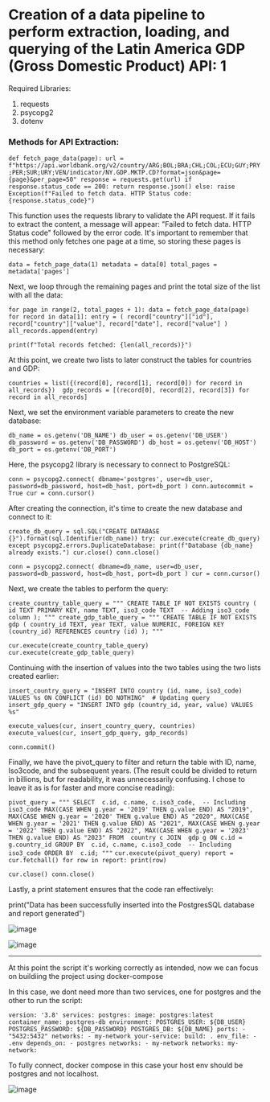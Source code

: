 <h1>Creation of a data pipeline to perform extraction, loading, and querying of the Latin America GDP (Gross Domestic Product) API: 1</h1>

Required Libraries:

<ol>
    <li>requests</li>
    <li>psycopg2</li>
    <li>dotenv</li>
</ol>
    


<h3>Methods for API Extraction:</h3>

`def fetch_page_data(page):
    url = f"https://api.worldbank.org/v2/country/ARG;BOL;BRA;CHL;COL;ECU;GUY;PRY;PER;SUR;URY;VEN/indicator/NY.GDP.MKTP.CD?format=json&page={page}&per_page=50"
    response = requests.get(url)
    if response.status_code == 200:
        return response.json()
    else:
        raise Exception(f"Failed to fetch data. HTTP Status code: {response.status_code}")`

This function uses the requests library to validate the API request. If it fails to extract the content, a message will appear: "Failed to fetch data. HTTP Status code" followed by the error code.
It's important to remember that this method only fetches one page at a time, so storing these pages is necessary:

`data = fetch_page_data(1)
metadata = data[0]
total_pages = metadata['pages']`

Next, we loop through the remaining pages and print the total size of the list with all the data:

`for page in range(2, total_pages + 1):
    data = fetch_page_data(page)
    for record in data[1]:
        entry = (
            record["country"]["id"],
            record["country"]["value"],
            record["date"],
            record["value"]
        )
        all_records.append(entry)`

`print(f"Total records fetched: {len(all_records)}")`

At this point, we create two lists to later construct the tables for countries and GDP:

`countries = list({(record[0], record[1], record[0]) for record in all_records}) 
gdp_records = [(record[0], record[2], record[3]) for record in all_records]`

Next, we set the environment variable parameters to create the new database:

`db_name = os.getenv('DB_NAME')
db_user = os.getenv('DB_USER')
db_password = os.getenv('DB_PASSWORD')
db_host = os.getenv('DB_HOST')
db_port = os.getenv('DB_PORT')`

Here, the psycopg2 library is necessary to connect to PostgreSQL:

`conn = psycopg2.connect(
    dbname='postgres',
    user=db_user,
    password=db_password,
    host=db_host,
    port=db_port
)
conn.autocommit = True
cur = conn.cursor()`

After creating the connection, it's time to create the new database and connect to it:

`create_db_query = sql.SQL("CREATE DATABASE {}").format(sql.Identifier(db_name))
try:
    cur.execute(create_db_query)
except psycopg2.errors.DuplicateDatabase:
    print(f"Database {db_name} already exists.")
cur.close()
conn.close()`

`conn = psycopg2.connect(
    dbname=db_name,
    user=db_user,
    password=db_password,
    host=db_host,
    port=db_port
)
cur = conn.cursor()`

Next, we create the tables to perform the query:

`create_country_table_query = """
CREATE TABLE IF NOT EXISTS country (
    id TEXT PRIMARY KEY,
    name TEXT,
    iso3_code TEXT  -- Adding iso3_code column
);
"""
create_gdp_table_query = """
CREATE TABLE IF NOT EXISTS gdp (
    country_id TEXT,
    year TEXT,
    value NUMERIC,
    FOREIGN KEY (country_id) REFERENCES country (id)
);
"""`

`cur.execute(create_country_table_query)
cur.execute(create_gdp_table_query)`

Continuing with the insertion of values into the two tables using the two lists created earlier:

`insert_country_query = "INSERT INTO country (id, name, iso3_code) VALUES %s ON CONFLICT (id) DO NOTHING"  # Updating query
insert_gdp_query = "INSERT INTO gdp (country_id, year, value) VALUES %s"`

`execute_values(cur, insert_country_query, countries)
execute_values(cur, insert_gdp_query, gdp_records)`

`conn.commit()`

Finally, we have the pivot_query to filter and return the table with ID, name, Iso3code, and the subsequent years. (The result could be divided to return in billions, but for readability, it was unnecessarily confusing. I chose to leave it as is for faster and more concise reading):
  
`pivot_query = """
SELECT 
    c.id, c.name, c.iso3_code,  -- Including iso3_code
    MAX(CASE WHEN g.year = '2019' THEN g.value END) AS "2019",
    MAX(CASE WHEN g.year = '2020' THEN g.value END) AS "2020",
    MAX(CASE WHEN g.year = '2021' THEN g.value END) AS "2021",
    MAX(CASE WHEN g.year = '2022' THEN g.value END) AS "2022",
    MAX(CASE WHEN g.year = '2023' THEN g.value END) AS "2023"
FROM 
    country c
JOIN 
    gdp g ON c.id = g.country_id
GROUP BY 
    c.id, c.name, c.iso3_code  -- Including iso3_code
ORDER BY 
    c.id;
"""`
`cur.execute(pivot_query)
report = cur.fetchall()
for row in report:
    print(row)`

`cur.close()
conn.close()`

Lastly, a print statement ensures that the code ran effectively:

print("Data has been successfully inserted into the PostgresSQL database and report generated")

![image](https://github.com/Lucasm23/data-engineering-project/assets/83221259/7b168b92-0907-4bbb-aff4-2dc2154dcac8)

![image](https://github.com/Lucasm23/data-engineering-project/assets/83221259/e926bc2f-b754-4ca7-9070-83547d3174f2)

--------------------------------------------------------------------------------------------------------------------------

At this point the script it's working correctly as intended, now we can focus on buildiing the project using docker-compose

In this case, we dont need more than two services, one for postgres and the other to run the script:

`version: '3.8'
services:
  postgres:
    image: postgres:latest
    container_name: postgres-db
    environment:
      POSTGRES_USER: ${DB_USER}
      POSTGRES_PASSWORD: ${DB_PASSWORD}
      POSTGRES_DB: ${DB_NAME}
    ports:
      - "5432:5432"
    networks:
      - my-network
  your-service:
    build: .
    env_file:
      - .env
    depends_on:
      - postgres
    networks:
      - my-network
networks:
  my-network:`


To fully connect, docker compose in this case your host env should be postgres and not localhost.

![image](https://github.com/Lucasm23/data-engineering-project/assets/83221259/bc6d0dbb-8f88-45c7-8df6-1cfe91f61846)



